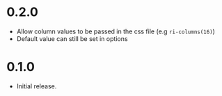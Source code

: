 # 0.2.0

* Allow column values to be passed in the css file (e.g `ri-columns(16)`)
* Default value can still be set in options

# 0.1.0

* Initial release.
